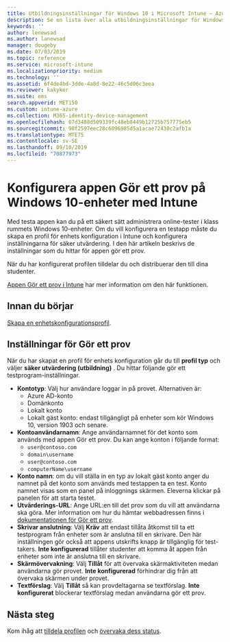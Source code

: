 ```yaml
---
title: Utbildningsinställningar för Windows 10 i Microsoft Intune – Azure | Microsoft Docs
description: Se en lista över alla utbildningsinställningar för Windows 10-enheter. Använd de här inställningarna i en konfigurationsprofil för enheter med appen Gör ett prov, välj hur användare eller elever loggar in, övervaka skärmen under provet och mer i Intune.
keywords: ''
author: lenewsad
ms.author: lanewsad
manager: dougeby
ms.date: 07/03/2019
ms.topic: reference
ms.service: microsoft-intune
ms.localizationpriority: medium
ms.technology: ''
ms.assetid: 6f4de4bd-3dde-4a8d-8e22-46c5d06c3eea
ms.reviewer: kakyker
ms.suite: ems
search.appverid: MET150
ms.custom: intune-azure
ms.collection: M365-identity-device-management
ms.openlocfilehash: 07d3488d509339fc48eb8449b12725b757775eb5
ms.sourcegitcommit: 98f2597eec28c6096985d5a1acae72430c2afb1a
ms.translationtype: MTE75
ms.contentlocale: sv-SE
ms.lasthandoff: 09/10/2019
ms.locfileid: "70877973"
---
```

# <a name="configure-the-take-a-test-app-on-windows-10-devices-using-intune"></a>Konfigurera appen Gör ett prov på Windows 10-enheter med Intune

Med testa appen kan du på ett säkert sätt administrera online-tester i klass rummets Windows 10-enheter. Om du vill konfigurera en testapp måste du skapa en profil för enhets konfiguration i Intune och konfigurera inställningarna för säker utvärdering. I den här artikeln beskrivs de inställningar som du hittar för appen gör ett prov. 

När du har konfigurerat profilen tilldelar du och distribuerar den till dina studenter. 

[Appen Gör ett prov i Intune](education-settings-configure.md) har mer information om den här funktionen.

## <a name="before-you-begin"></a>Innan du börjar

[Skapa en enhetskonfigurationsprofil](education-settings-configure.md#create-a-device-profile).

## <a name="take-a-test-settings"></a>Inställningar för Gör ett prov
När du har skapat en profil för enhets konfiguration går du till **profil typ** och väljer **säker utvärdering (utbildning)** . Du hittar följande gör ett testprogram-inställningar. 


- **Kontotyp**: Välj hur användare loggar in på provet. Alternativen är:
  - Azure AD-konto
  - Domänkonto
  - Lokalt konto
  - Lokalt gäst konto: endast tillgängligt på enheter som kör Windows 10, version 1903 och senare.    
- **Kontoanvändarnamn**: Ange användarnamnet för det konto som används med appen Gör ett prov. Du kan ange konton i följande format:
  - `user@contoso.com`
  - `domain\username`
  - `user@contoso.com`
  - `computerName\username`
- **Konto namn**: om du vill ställa in en typ av lokalt gäst konto anger du namnet på det konto som används med testappen ta en test. Konto namnet visas som en panel på inloggnings skärmen. Eleverna klickar på panelen för att starta testet.  
- **Utvärderings-URL**: Ange URL:en till det prov som du vill att användarna ska göra. Mer information om hur du hämtar webbadressen finns i [dokumentationen för Gör ett prov](https://docs.microsoft.com/education/windows/take-tests-in-windows-10).
- **Skrivar anslutning**: Välj **Kräv** att endast tillåta åtkomst till ta ett testprogram från enheter som är anslutna till en skrivare. Den här inställningen gör också att appens utskrifts knapp är tillgänglig för test-takers. **Inte konfigurerad** tillåter studenter att komma åt appen från enheter som inte är anslutna till en skrivare.  
- **Skärmövervakning**: Välj **Tillåt** för att övervaka skärmaktiviteten medan användarna gör provet. **Inte konfigurerad** förhindrar dig från att övervaka skärmen under provet.
- **Textförslag**: Välj **Tillåt** så kan provdeltagarna se textförslag. **Inte konfigurerat** blockerar textförslag medan användarna gör ett prov.

## <a name="next-steps"></a>Nästa steg

Kom ihåg att [tilldela profilen](device-profile-assign.md) och [övervaka dess status](device-profile-monitor.md).
